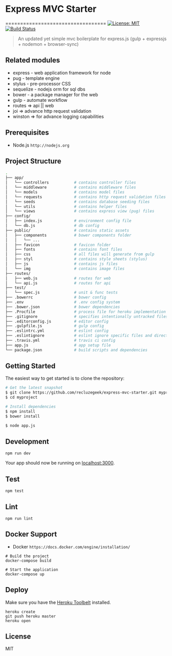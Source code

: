 # Express MVC Starter

==================================
[![License: MIT](https://img.shields.io/badge/License-MIT-blue.svg)](https://opensource.org/licenses/MIT) [![Build Status](https://travis-ci.org/oguzhanoya/express-mvc-boilerplate.svg?branch=master)](https://travis-ci.org/oguzhanoya/express-mvc-boilerplate)

> An updated yet simple mvc boilerplate for express.js (gulp + expressjs + nodemon + browser-sync)

## Related modules

- express - web application framework for node
- pug - template engine
- stylus - pre-processor CSS
- sequelize - nodejs orm for sql dbs
- bower - a package manager for the web
- gulp - automate workflow
- routes => api || web
- joi => advance http request validation
- winston => for advance logging capabilities

## Prerequisites

- Node.js `http://nodejs.org`

## Project Structure

```sh
.
├── app/
│   └── controllers           # contains controller files
│   └── middleware            # contains middleware files
│   └── models                # contains model files
│   └── requests              # contains http request validation files
│   └── seeds                 # contains database seeding files
│   └── utils                 # contains helper files
│   └── views                 # contains express view (pug) files
├── config/
│   ├── index.js              # environment config file
│   └── db.js                 # db config
├── public/                   # contains static assets
│   ├── components            # bower components folder
│   │   └── ...
│   ├── favicon               # favicon folder
│   ├── fonts                 # contains font files
│   ├── css                   # all files will generate from gulp
│   ├── styl                  # contains style sheets (stylus)
│   ├── js                    # contains js files
│   └── img                   # contains image files
├── routes/
│   ├── web.js                # routes for web
│   └── api.js                # routes for api
├── test/
│   └── spec.js               # unit & func tests
├── .bowerrc                  # bower config
├── .env                      # .env config system
├── .bower.json               # bower dependencies
├── .Procfile                 # process file for heroku implementation
├── .gitignore                # specifies intentionally untracked files to ignore
├── .editorconfig.js          # editor config
├── .gulpfile.js              # gulp config
├── .eslintrc.yml             # eslint config
├── .eslintignore             # eslint ignore specific files and directories config file
├── .travis.yml               # travis ci config
├── app.js                    # app setup file
└── package.json              # build scripts and dependencies

```

## Getting Started

The easiest way to get started is to clone the repository:

```sh
# Get the latest snapshot
$ git clone https://github.com/recluzegeek/express-mvc-starter.git myproject
$ cd myproject

# Install dependencies
$ npm install
$ bower install

$ node app.js
```

## Development

    npm run dev

Your app should now be running on [localhost:3000](http://localhost:3000/).

## Test

    npm test

## Lint

    npm run lint

## Docker Support

- Docker `https://docs.docker.com/engine/installation/`

```
# Build the project
docker-compose build

# Start the application
docker-compose up
```

## Deploy

Make sure you have the [Heroku Toolbelt](https://toolbelt.heroku.com/) installed.

```
heroku create
git push heroku master
heroku open
```

## License

MIT
